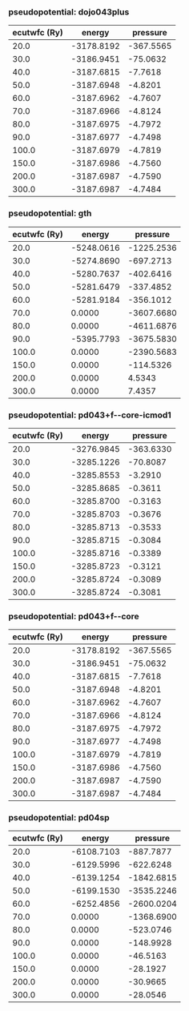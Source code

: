 ### pseudopotential: dojo043plus
| ecutwfc (Ry) | energy | pressure | 
| --- | --- | --- | 
| 20.0 | -3178.8192| -367.5565|
| 30.0 | -3186.9451| -75.0632|
| 40.0 | -3187.6815| -7.7618|
| 50.0 | -3187.6948| -4.8201|
| 60.0 | -3187.6962| -4.7607|
| 70.0 | -3187.6966| -4.8124|
| 80.0 | -3187.6975| -4.7972|
| 90.0 | -3187.6977| -4.7498|
| 100.0 | -3187.6979| -4.7819|
| 150.0 | -3187.6986| -4.7560|
| 200.0 | -3187.6987| -4.7590|
| 300.0 | -3187.6987| -4.7484|

### pseudopotential: gth
| ecutwfc (Ry) | energy | pressure | 
| --- | --- | --- | 
| 20.0 | -5248.0616| -1225.2536|
| 30.0 | -5274.8690| -697.2713|
| 40.0 | -5280.7637| -402.6416|
| 50.0 | -5281.6479| -337.4852|
| 60.0 | -5281.9184| -356.1012|
| 70.0 | 0.0000| -3607.6680|
| 80.0 | 0.0000| -4611.6876|
| 90.0 | -5395.7793| -3675.5830|
| 100.0 | 0.0000| -2390.5683|
| 150.0 | 0.0000| -114.5326|
| 200.0 | 0.0000| 4.5343|
| 300.0 | 0.0000| 7.4357|

### pseudopotential: pd043+f--core-icmod1
| ecutwfc (Ry) | energy | pressure | 
| --- | --- | --- | 
| 20.0 | -3276.9845| -363.6330|
| 30.0 | -3285.1226| -70.8087|
| 40.0 | -3285.8553| -3.2910|
| 50.0 | -3285.8685| -0.3611|
| 60.0 | -3285.8700| -0.3163|
| 70.0 | -3285.8703| -0.3676|
| 80.0 | -3285.8713| -0.3533|
| 90.0 | -3285.8715| -0.3084|
| 100.0 | -3285.8716| -0.3389|
| 150.0 | -3285.8723| -0.3121|
| 200.0 | -3285.8724| -0.3089|
| 300.0 | -3285.8724| -0.3081|

### pseudopotential: pd043+f--core
| ecutwfc (Ry) | energy | pressure | 
| --- | --- | --- | 
| 20.0 | -3178.8192| -367.5565|
| 30.0 | -3186.9451| -75.0632|
| 40.0 | -3187.6815| -7.7618|
| 50.0 | -3187.6948| -4.8201|
| 60.0 | -3187.6962| -4.7607|
| 70.0 | -3187.6966| -4.8124|
| 80.0 | -3187.6975| -4.7972|
| 90.0 | -3187.6977| -4.7498|
| 100.0 | -3187.6979| -4.7819|
| 150.0 | -3187.6986| -4.7560|
| 200.0 | -3187.6987| -4.7590|
| 300.0 | -3187.6987| -4.7484|

### pseudopotential: pd04sp
| ecutwfc (Ry) | energy | pressure | 
| --- | --- | --- | 
| 20.0 | -6108.7103| -887.7877|
| 30.0 | -6129.5996| -622.6248|
| 40.0 | -6139.1254| -1842.6815|
| 50.0 | -6199.1530| -3535.2246|
| 60.0 | -6252.4856| -2600.0204|
| 70.0 | 0.0000| -1368.6900|
| 80.0 | 0.0000| -523.0746|
| 90.0 | 0.0000| -148.9928|
| 100.0 | 0.0000| -46.5163|
| 150.0 | 0.0000| -28.1927|
| 200.0 | 0.0000| -30.9665|
| 300.0 | 0.0000| -28.0546|

